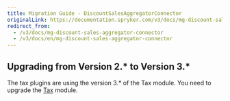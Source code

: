 ```yaml
---
title: Migration Guide - DiscountSalesAggregatorConnector
originalLink: https://documentation.spryker.com/v3/docs/mg-discount-sales-aggregator-connector
redirect_from:
  - /v3/docs/mg-discount-sales-aggregator-connector
  - /v3/docs/en/mg-discount-sales-aggregator-connector
---
```


## Upgrading from Version 2.* to Version 3.*
The tax plugins are using the version 3.* of the Tax module. You need to upgrade the [Tax](/docs/scos/dev/migration-and-integration/202001.0/module-migration-guides/migration-guide-tax.html) module.
